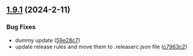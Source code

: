## [1.9.1](https://github.com/ExpediaGroup/spec-transformer/compare/v1.9.0...v1.9.1) (2024-2-11)


### Bug Fixes

* dummy update ([59e28c7](https://github.com/ExpediaGroup/spec-transformer/commit/59e28c7c3d0b9f15f8284b7e40c441124cf2b7c7))
* update release rules and move them to .releaserc.json file ([c7963c2](https://github.com/ExpediaGroup/spec-transformer/commit/c7963c23097b9feafbe8b1083536ed9798a11554))
